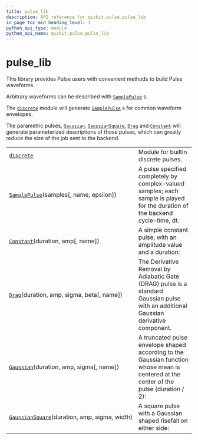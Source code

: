 ```yaml
---
title: pulse_lib
description: API reference for qiskit.pulse.pulse_lib
in_page_toc_min_heading_level: 1
python_api_type: module
python_api_name: qiskit.pulse.pulse_lib
---
```


<span id="pulse-lib" />

# pulse\_lib

This library provides Pulse users with convenient methods to build Pulse waveforms.

Arbitrary waveforms can be described with [`SamplePulse`](qiskit.pulse.pulse_lib.SamplePulse "qiskit.pulse.pulse_lib.SamplePulse") s.

The [`discrete`](qiskit.pulse.pulse_lib.discrete#module-qiskit.pulse.pulse_lib.discrete "qiskit.pulse.pulse_lib.discrete") module will generate [`SamplePulse`](qiskit.pulse.pulse_lib.SamplePulse "qiskit.pulse.pulse_lib.SamplePulse") s for common waveform envelopes.

The parametric pulses, [`Gaussian`](qiskit.pulse.pulse_lib.Gaussian "qiskit.pulse.pulse_lib.Gaussian"), [`GaussianSquare`](qiskit.pulse.pulse_lib.GaussianSquare "qiskit.pulse.pulse_lib.GaussianSquare"), [`Drag`](qiskit.pulse.pulse_lib.Drag "qiskit.pulse.pulse_lib.Drag") and [`Constant`](qiskit.pulse.pulse_lib.Constant "qiskit.pulse.pulse_lib.Constant") will generate parameterized descriptions of those pulses, which can greatly reduce the size of the job sent to the backend.

|                                                                                                                                |                                                                                                                                        |
| ------------------------------------------------------------------------------------------------------------------------------ | -------------------------------------------------------------------------------------------------------------------------------------- |
| [`discrete`](qiskit.pulse.pulse_lib.discrete#module-qiskit.pulse.pulse_lib.discrete "qiskit.pulse.pulse_lib.discrete")         | Module for builtin discrete pulses.                                                                                                    |
| [`SamplePulse`](qiskit.pulse.pulse_lib.SamplePulse "qiskit.pulse.pulse_lib.SamplePulse")(samples\[, name, epsilon])            | A pulse specified completely by complex-valued samples; each sample is played for the duration of the backend cycle-time, dt.          |
| [`Constant`](qiskit.pulse.pulse_lib.Constant "qiskit.pulse.pulse_lib.Constant")(duration, amp\[, name])                        | A simple constant pulse, with an amplitude value and a duration:                                                                       |
| [`Drag`](qiskit.pulse.pulse_lib.Drag "qiskit.pulse.pulse_lib.Drag")(duration, amp, sigma, beta\[, name])                       | The Derivative Removal by Adiabatic Gate (DRAG) pulse is a standard Gaussian pulse with an additional Gaussian derivative component.   |
| [`Gaussian`](qiskit.pulse.pulse_lib.Gaussian "qiskit.pulse.pulse_lib.Gaussian")(duration, amp, sigma\[, name])                 | A truncated pulse envelope shaped according to the Gaussian function whose mean is centered at the center of the pulse (duration / 2): |
| [`GaussianSquare`](qiskit.pulse.pulse_lib.GaussianSquare "qiskit.pulse.pulse_lib.GaussianSquare")(duration, amp, sigma, width) | A square pulse with a Gaussian shaped risefall on either side:                                                                         |

